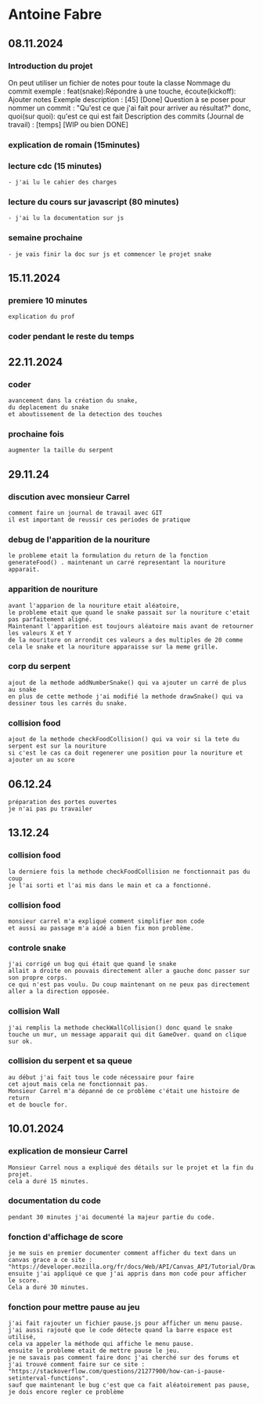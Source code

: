 # Antoine Fabre 
## 08.11.2024
### Introduction du projet
On peut utiliser un fichier de notes pour toute la classe
Nommage du commit exemple : feat(snake):Répondre à une touche, écoute(kickoff): Ajouter notes
Exemple description : [45] [Done]
Question à se poser pour nommer un commit : "Qu'est ce que j'ai fait pour arriver au résultat?" donc, quoi(sur quoi): qu'est ce qui est fait
Description des commits (Journal de travail) : [temps] [WIP ou bien DONE]

### explication de romain (15minutes)

### lecture cdc (15 minutes)
    - j'ai lu le cahier des charges

### lecture du cours sur javascript (80 minutes)
    - j'ai lu la documentation sur js

### semaine prochaine
    - je vais finir la doc sur js et commencer le projet snake

## 15.11.2024
### premiere 10 minutes
    explication du prof

### coder pendant le reste du temps

## 22.11.2024
### coder
    avancement dans la création du snake,
    du deplacement du snake
    et aboutissement de la detection des touches
### prochaine fois
    augmenter la taille du serpent

## 29.11.24 

### discution avec monsieur Carrel
    comment faire un journal de travail avec GIT
    il est important de reussir ces periodes de pratique

### debug de l'apparition de la nouriture
    le probleme etait la formulation du return de la fonction 
    generateFood() . maintenant un carré representant la nouriture apparait.

### apparition de nouriture
    avant l'apparion de la nouriture etait aléatoire,
    le probleme etait que quand le snake passait sur la nouriture c'etait 
    pas parfaitement aligné.
    Maintenant l'apparition est toujours aléatoire mais avant de retourner les valeurs X et Y 
    de la nouriture on arrondit ces valeurs a des multiples de 20 comme cela le snake et la nouriture apparaisse sur la meme grille.

### corp du serpent
    ajout de la methode addNumberSnake() qui va ajouter un carré de plus au snake 
    en plus de cette methode j'ai modifié la methode drawSnake() qui va dessiner tous les carrés du snake. 

### collision food
    ajout de la methode checkFoodCollision() qui va voir si la tete du serpent est sur la nouriture 
    si c'est le cas ca doit regenerer une position pour la nouriture et ajouter un au score

## 06.12.24
    préparation des portes ouvertes
    je n'ai pas pu travailer
## 13.12.24

### collision food 
    la derniere fois la methode checkFoodCollision ne fonctionnait pas du coup 
    je l'ai sorti et l'ai mis dans le main et ca a fonctionné.

### collision food 
    monsieur carrel m'a expliqué comment simplifier mon code 
    et aussi au passage m'a aidé a bien fix mon problème.

### controle snake
    j'ai corrigé un bug qui était que quand le snake 
    allait a droite on pouvais directement aller a gauche donc passer sur son propre corps.
    ce qui n'est pas voulu. Du coup maintenant on ne peux pas directement aller a la direction opposée.

### collision Wall
    j'ai remplis la methode checkWallCollision() donc quand le snake 
    touche un mur, un message apparait qui dit GameOver. quand on clique sur ok. 

### collision du serpent et sa queue
    au début j'ai fait tous le code nécessaire pour faire
    cet ajout mais cela ne fonctionnait pas.
    Monsieur Carrel m'a dépanné de ce problème c'était une histoire de return 
    et de boucle for.

## 10.01.2024 

### explication de monsieur Carrel
    Monsieur Carrel nous a expliqué des détails sur le projet et la fin du projet.
    cela a duré 15 minutes. 

### documentation du code 
    pendant 30 minutes j'ai documenté la majeur partie du code.

### fonction d'affichage de score
    je me suis en premier documenter comment afficher du text dans un canvas grace a ce site : "https://developer.mozilla.org/fr/docs/Web/API/Canvas_API/Tutorial/Drawing_text"
    ensuite j'ai appliqué ce que j'ai appris dans mon code pour afficher le score.
    Cela a duré 30 minutes.

### fonction pour mettre pause au jeu
    j'ai fait rajouter un fichier pause.js pour afficher un menu pause.
    j'ai aussi rajouté que le code détecte quand la barre espace est utilisé, 
    cela va appeler la méthode qui affiche le menu pause.
    ensuite le probleme etait de mettre pause le jeu. 
    je ne savais pas comment faire donc j'ai cherché sur des forums et j'ai trouvé comment faire sur ce site : "https://stackoverflow.com/questions/21277900/how-can-i-pause-setinterval-functions".
    sauf que maintenant le bug c'est que ca fait aléatoirement pas pause, je dois encore regler ce problème